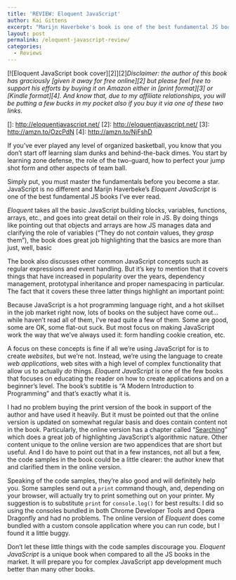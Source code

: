 ```yaml
---
title: 'REVIEW: Eloquent JavaScript'
author: Kai Gittens
excerpt: "Marijn Haverbeke's book is one of the best fundamental JS books I've ever read."
layout: post
permalink: /eloquent-javascript-review/
categories:
  - Reviews
---
```


[![Eloquent JavaScript book cover][2]][2]*Disclaimer: the author of this book has graciously [given it away for free online][2] but please feel free to support his efforts by buying it on Amazon either in [print format][3] or [Kindle format][4]. And know that, due to my affiliate relationships, you will be putting a few bucks in my pocket also if you buy it via one of these two links.*

 []: http://eloquentjavascript.net/
 [2]: http://eloquentjavascript.net/
 [3]: http://amzn.to/OzcPdN
 [4]: http://amzn.to/NjFshD

If you’ve ever played any level of organized basketball, you know that you don’t start off learning slam dunks and behind-the-back dimes. You start by learning zone defense, the role of the two-guard, how to perfect your jump shot form and other aspects of team ball.

Simply put, you must master the fundamentals before you become a star. JavaScript is no different and Marijn Haverbeke’s *Eloquent JavaScript* is one of the best fundamental JS books I’ve ever read.

*Eloquent* takes all the basic JavaScript building blocks, variables, functions, arrays, etc., and goes into great detail on their role in JS. By doing things like pointing out that objects and arrays are how JS manages data and clarifying the role of variables (“They do not *contain* values, they *grasp* them”), the book does great job highlighting that the basics are more than just, well, basic

The book also discusses other common JavaScript concepts such as regular expressions and event handling. But it’s key to mention that it covers things that have increased in popularity over the years, dependency management, prototypal inheritance and proper namespacing in particular. The fact that it covers these three latter things highlight an important point:

Because JavaScript is a hot programming language right, and a hot skillset in the job market right now, lots of books on the subject have come out…while haven’t read all of them, I’ve read quite a few of them. Some are good, some are OK, some flat-out suck. But most focus on making JavaScript work the way that we’ve always used it: form handling cookie creation, etc.

A focus on these concepts is fine if all we’re using JavaScript for is to create *websites*, but we’re not. Instead, we’re using the language to create *web applications*, web sites with a high level of complex functionality that allow us to actually *do* things. *Eloquent JavaScript* is one of the few books that focuses on educating the reader on how to create applications and on a beginner’s level. The book’s subtitle is “A Modern Introduction to Programming” and that’s exactly what it is.

I had no problem buying the print version of the book in support of the author and have used it heavily. But it must be pointed out that the online version is updated on somewhat regular basis and does contain content not in the book. Particularly, the online version has a chapter called “[Searching][5]” which does a great job of highlighting JavaScript’s algorithmic nature. Other content unique to the online version are two appendices that are short but useful. And I do have to point out that in a few instances, not all but a few, the code samples in the book could be a little clearer: the author knew that and clarified them in the online version.

 [5]: http://eloquentjavascript.net/chapter7.html

Speaking of the code samples, they’re also good and will definitely help you. Some samples send out a `print` command though, and, depending on your browser, will actually try to print something out on your printer. My suggestion is to substitute `print` for `console.log()` for best results: I did so using the consoles bundled in both Chrome Developer Tools and Opera Dragonfly and had no problems. The online version of *Eloquent* does come bundled with a custom console application where you can run code, but I found it a little buggy.

Don’t let these little things with the code samples discourage you. *Eloquent JavaScript* is a unique book when compared to all the JS books in the market. It will prepare you for complex JavaScript app development much better than many other books.